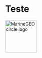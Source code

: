 # Teste
<img src="/[assets/img/MarineGEO_logo.png](assets/6-google-data-analysis-lifecycle.png" alt="MarineGEO circle logo" style="height: 100px; width:100px;"/>
